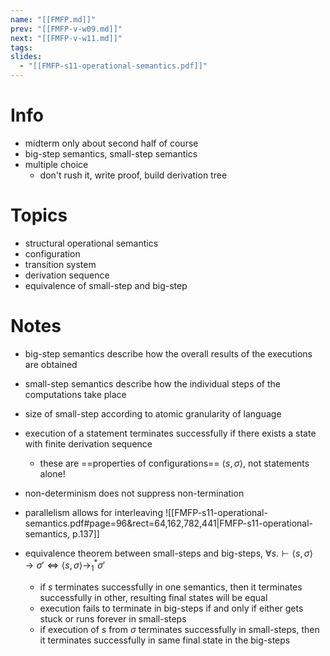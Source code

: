 ```yaml
---
name: "[[FMFP.md]]"
prev: "[[FMFP-v-w09.md]]"
next: "[[FMFP-v-w11.md]]"
tags:
slides:
  - "[[FMFP-s11-operational-semantics.pdf]]"
---
```



# Info
- midterm only about second half of course
- big-step semantics, small-step semantics
- multiple choice
	- don't rush it, write proof, build derivation tree


# Topics
- structural operational semantics
- configuration
- transition system
- derivation sequence
- equivalence of small-step and big-step


# Notes
- big-step semantics describe how the overall results of the executions are obtained
- small-step semantics describe how the individual steps of the computations take place
- size of small-step according to atomic granularity of language
- execution of a statement terminates successfully if there exists a state with finite derivation sequence
	- these are ==properties of configurations== $\langle s, \sigma \rangle$, not statements alone!
- non-determinism does not suppress non-termination
- parallelism allows for interleaving
![[FMFP-s11-operational-semantics.pdf#page=96&rect=64,162,782,441|FMFP-s11-operational-semantics, p.137]]

- equivalence theorem between small-steps and big-steps, $\forall s.\vdash \langle s, \sigma \rangle \to \sigma' \iff \langle s, \sigma \rangle \to_{1}^{*} \sigma'$
	- if $s$ terminates successfully in one semantics, then it terminates successfully in other, resulting final states will be equal
	- execution fails to terminate in big-steps if and only if either gets stuck or runs forever in small-steps
	- if execution of $s$ from $\sigma$ terminates successfully in small-steps, then it terminates successfully in same final state in the big-steps
